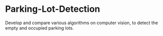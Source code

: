 # Parking-Lot-Detection
Develop and compare various algorithms on computer vision, to detect the empty and occupied parking lots.
